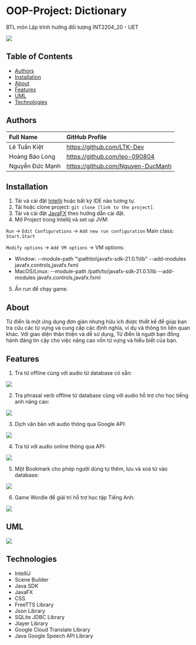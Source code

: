 # OOP-Project: Dictionary

BTL môn Lập trình hướng đối tượng INT2204_20 - UET 

![](src/img/img.png)


## Table of Contents

- [Authors](#authors)
- [Installation](#installation)
- [About](#about)
- [Features](#features)
- [UML](#uml)
- [Technologies](#technologies)


## Authors

| Full Name          | GitHub Profile                       |
|:-------------------|:-------------------------------------|
| Lê Tuấn Kiệt       | <https://github.com/LTK-Dev>         |
| Hoàng Bảo Long     | <https://github.com/leo-090804>      |
| Nguyễn Đức Mạnh    | <https://github.com/Nguyen-DucManh>  |

## Installation  
1. Tải và cài đặt [Intellij](https://www.jetbrains.com/idea/download) hoặc bất kỳ IDE nào tương tự.
2. Tải hoặc clone project: `git clone [link to the project]`.
3. Tải và cài đặt [JavaFX](https://openjfx.io/openjfx-docs) theo hướng dẫn cài đặt.
4. Mở Project trong Intellij và set up JVM:

`Run` -> `Edit Configurations` -> `Add new run configuration` 
 Main class: `Start.Start`

`Modify options` -> `Add VM options` -> VM options: 
- Window: --module-path "\path\to\javafx-sdk-21.0.1\lib" --add-modules javafx.controls,javafx.fxml
- MacOS/Linux: --module-path /path/to/javafx-sdk-21.0.1/lib --add-modules javafx.controls,javafx.fxml

5. Ấn run để chạy game.

## About 

 Từ điển là một ứng dụng đơn giản nhưng hữu ích được thiết kế để giúp bạn tra cứu các từ vựng và cung cấp các định nghĩa, ví dụ và thông tin liên quan khác. Với giao diện thân thiện và dễ sử dụng, Từ điển là người bạn đồng hành đáng tin cậy cho việc nâng cao vốn từ vựng và hiểu biết của bạn.

## Features

1. Tra từ offline cùng với audio từ database có sẵn: 

![](src/img/img1.png)

2. Tra phrasal verb offline từ database cùng với audio hỗ trợ cho học tiếng anh nâng cao: 

![](src/img/img2.png)

3. Dịch văn bản với audio thông qua Google API:

![](src/img/img3.png)

4. Tra từ với audio online thông qua API:

![](src/img/img4.png)

5. Một Bookmark cho phép người dùng tự thêm, lưu và xoá từ vào database:

![](src/img/img5.png)

6. Game Wordle để giải trí hỗ trợ học tập Tiếng Anh:

![](src/img/img6.png)

## UML 

![](src/img/UML.png)

## Technologies
- IntelliJ  
- Scene Builder 
- Java SDK
- JavaFX 
- CSS
- FreeTTS Library
- Json Library
- SQLite JDBC Library
- Jlayer Library
- Google Cloud Translate Library
- Java Google Speech API Library



